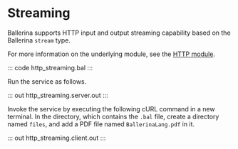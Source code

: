 # Streaming

Ballerina supports HTTP input and output streaming capability based on the Ballerina `stream` type.

For more information on the underlying module, see the [HTTP module](https://lib.ballerina.io/ballerina/http/latest/).

::: code http_streaming.bal :::

Run the service as follows.

::: out http_streaming.server.out :::

Invoke the service by executing the following cURL command in a new terminal.
In the directory, which contains the `.bal` file, create a directory named `files`,
and add a PDF file named `BallerinaLang.pdf` in it.

::: out http_streaming.client.out :::
